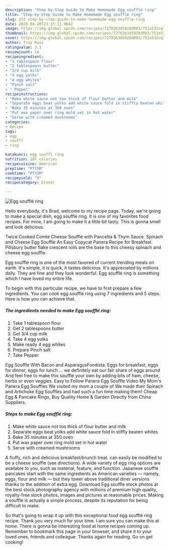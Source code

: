 ```yaml
---
description: "Step-by-Step Guide to Make Homemade Egg soufflé ring"
title: "Step-by-Step Guide to Make Homemade Egg soufflé ring"
slug: 252-step-by-step-guide-to-make-homemade-egg-souffle-ring
date: 2020-04-20T23:33:11.904Z
image: https://img-global.cpcdn.com/recipes/7270263d5928d083/751x532cq70/egg-souffle-ring-recipe-main-photo.jpg
thumbnail: https://img-global.cpcdn.com/recipes/7270263d5928d083/751x532cq70/egg-souffle-ring-recipe-main-photo.jpg
cover: https://img-global.cpcdn.com/recipes/7270263d5928d083/751x532cq70/egg-souffle-ring-recipe-main-photo.jpg
author: Troy Bass
ratingvalue: 3.1
reviewcount: 14
recipeingredient:
- "1 tablespoon flour"
- "2 tablespoons butter"
- "3/4 cup milk"
- "4 egg yolks"
- "4 egg whites"
- "Pinch salt"
- " Pepper"
recipeinstructions:
- "Make white sauce not too thick of flour butter and milk"
- "Separate eggs beat yolks add white sauce fold in stiffly beaten whites"
- "Bake 35 minutes at 350 oven"
- "Put wax paper over ring mold set in hot water"
- "Serve with creamed mushrooms"
categories:
- Recipe
tags:
- egg
- souffl
- ring

katakunci: egg souffl ring 
nutrition: 107 calories
recipecuisine: American
preptime: "PT15M"
cooktime: "PT32M"
recipeyield: "3"
recipecategory: Dinner

---
```



![Egg soufflé ring](https://img-global.cpcdn.com/recipes/7270263d5928d083/751x532cq70/egg-souffle-ring-recipe-main-photo.jpg)

Hello everybody, it's Brad, welcome to my recipe page. Today, we're going to make a special dish, egg soufflé ring. It is one of my favorites food recipes. For mine, I am going to make it a little bit tasty. This is gonna smell and look delicious.

Twice Cooked Comte Cheese Souffle with Pancetta &amp; Thym Sauce. Spinach and Cheese Egg Souffle An Easy Copycat Panera Recipe for Breakfast. Pillsbury butter flake crescent rolls are the base to this cheesy spinach and cheese egg souffle.

Egg soufflé ring is one of the most favored of current trending meals on earth. It's simple, it is quick, it tastes delicious. It's appreciated by millions daily. They are fine and they look wonderful. Egg soufflé ring is something which I have loved my entire life.


To begin with this particular recipe, we have to first prepare a few ingredients. You can cook egg soufflé ring using 7 ingredients and 5 steps. Here is how you can achieve that.

<!--inarticleads1-->

##### The ingredients needed to make Egg soufflé ring:

1. Take 1 tablespoon flour
1. Get 2 tablespoons butter
1. Get 3/4 cup milk
1. Take 4 egg yolks
1. Make ready 4 egg whites
1. Prepare Pinch salt
1. Take  Pepper


Egg Souffle With Bacon and AsparagusFoodista. Eggs for breakfast, eggs for dinner, eggs for lunch … we definitely eat our fair share of eggs around And feel free to make this soufflé your own by adding bits of ham, cheese, herbs or even veggies. Easy to Follow Panera Egg Souffle Video My Mom&#39;s Panera Egg Souffles We visited my mom a couple of We made their Spinach and Artichoke Egg Souffles and had such a fun time making them! Cheap Egg &amp; Pancake Rings, Buy Quality Home &amp; Garden Directly from China Suppliers. 

<!--inarticleads2-->

##### Steps to make Egg soufflé ring:

1. Make white sauce not too thick of flour butter and milk
1. Separate eggs beat yolks add white sauce fold in stiffly beaten whites
1. Bake 35 minutes at 350 oven
1. Put wax paper over ring mold set in hot water
1. Serve with creamed mushrooms


A fluffy, rich and delicious breakfast/brunch treat. can easily be modified to be a cheese souffle (see directions). A wide variety of egg ring options are available to you, such as material, feature, and function. Japanese soufflé pancakes start with the same ingredients as American varieties — namely, eggs, flour and milk — but they tower above traditional diner versions thanks to the addition of extra egg. Download Egg souffle stock photos at the best stock photography agency with millions of premium high quality, royalty-free stock photos, images and pictures at reasonable prices. Making a soufflé is actually a simple process, despite its reputation for being difficult to make. 

So that's going to wrap it up with this exceptional food egg soufflé ring recipe. Thank you very much for your time. I am sure you can make this at home. There is gonna be interesting food at home recipes coming up. Remember to bookmark this page in your browser, and share it to your loved ones, friends and colleague. Thanks again for reading. Go on get cooking!
